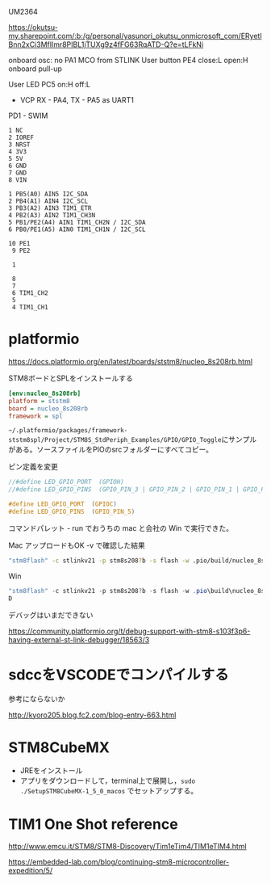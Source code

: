 UM2364

https://okutsu-my.sharepoint.com/:b:/g/personal/yasunori_okutsu_onmicrosoft_com/ERyetlBnn2xCi3MfIlmr8PIBL1jTUXg9z4fFG63RqATD-Q?e=tLFkNi

onboard osc: no
PA1 MCO from STLINK
User button PE4 close:L open:H onboard pull-up

User LED PC5 on:H off:L

- VCP RX - PA4, TX - PA5 as UART1

PD1 - SWIM

```LEFT
1 NC
2 IOREF
3 NRST
4 3V3
5 5V
6 GND
7 GND
8 VIN

1 PB5(A0) AIN5 I2C_SDA
2 PB4(A1) AIN4 I2C_SCL
3 PB3(A2) AIN3 TIM1_ETR
4 PB2(A3) AIN2 TIM1_CH3N
5 PB1/PE2(A4) AIN1 TIM1_CH2N / I2C_SDA
6 PB0/PE1(A5) AIN0 TIM1_CH1N / I2C_SCL
```

```RIGHT
10 PE1
 9 PE2

 1

 8
 7
 6 TIM1_CH2
 5
 4 TIM1_CH1

```

# platformio

https://docs.platformio.org/en/latest/boards/ststm8/nucleo_8s208rb.html

STM8ボードとSPLをインストールする

```platformio.ini
[env:nucleo_8s208rb]
platform = ststm8
board = nucleo_8s208rb
framework = spl
```

`~/.platformio/packages/framework-ststm8spl/Project/STM8S_StdPeriph_Examples/GPIO/GPIO_Toggle`にサンプルがある。ソースファイルをPIOのsrcフォルダーにすべてコピー。

ピン定義を変更

```main.c
//#define LED_GPIO_PORT  (GPIOH)
//#define LED_GPIO_PINS  (GPIO_PIN_3 | GPIO_PIN_2 | GPIO_PIN_1 | GPIO_PIN_0)

#define LED_GPIO_PORT  (GPIOC)
#define LED_GPIO_PINS  (GPIO_PIN_5)
```

コマンドパレット - run でおうちの mac と会社の Win で実行できた。


Mac アップロードもOK -v で確認した結果

```bash
"stm8flash" -c stlinkv21 -p stm8s208?b -s flash -w .pio/build/nucleo_8s208rb/firmware.hex
```

Win 

```ps1
"stm8flash" -c stlinkv21 -p stm8s208?b -s flash -w .pio\build\nucleo_8s208rb\firmware.hex
D
```

デバッグはいまだできない

https://community.platformio.org/t/debug-support-with-stm8-s103f3p6-having-external-st-link-debugger/18563/3


# sdccをVSCODEでコンパイルする

参考にならないか

http://kyoro205.blog.fc2.com/blog-entry-663.html

# STM8CubeMX

- JREをインストール
- アプリをダウンロードして，terminal上で展開し，`sudo ./SetupSTM8CubeMX-1_5_0_macos` でセットアップする。


# TIM1 One Shot reference

http://www.emcu.it/STM8/STM8-Discovery/Tim1eTim4/TIM1eTIM4.html

https://embedded-lab.com/blog/continuing-stm8-microcontroller-expedition/5/
